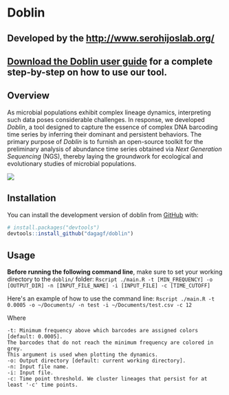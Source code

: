 # Doblin

## Developed by the <http://www.serohijoslab.org/>

## [Download the Doblin user guide](https://github.com/dagagf/doblin/blob/master/vignettes/doblin.pdf) for a complete step-by-step on how to use our tool.

## Overview

As microbial populations exhibit complex lineage dynamics, interpreting such data poses considerable challenges. In response, we developed *Doblin*, a tool designed to capture the essence of complex DNA barcoding time series by inferring their dominant and persistent behaviors. The primary purpose of *Doblin* is to furnish an open-source toolkit for the preliminary analysis of abundance time series obtained via *Next Generation Sequencing* (NGS), thereby laying the groundwork for ecological and evolutionary studies of microbial populations.

![](https://github.com/dagagf/doblin/blob/master/vignettes/images/doblin_readme.jpg?raw=true)



## Installation

You can install the development version of doblin from [GitHub](https://github.com/dagagf/doblin) with:

``` r
# install.packages("devtools")
devtools::install_github("dagagf/doblin")
```

## Usage

**Before running the following command line**, make sure to set your working directory to the `doblin/` folder:
`Rscript ./main.R -t [MIN_FREQUENCY] -o [OUTPUT_DIR] -n [INPUT_FILE_NAME] -i [INPUT_FILE] -c [TIME_CUTOFF]`

 Here's an example of how to use the command line:
`Rscript ./main.R -t 0.0005 -o ~/Documents/ -n test -i ~/Documents/test.csv -c 12`

Where
```
-t: Minimum frequency above which barcodes are assigned colors [default: 0.0005].
The barcodes that do not reach the minimum frequency are colored in grey. 
This argument is used when plotting the dynamics. 
-o: Output directory [default: current working directory].
-n: Input file name.
-i: Input file.
-c: Time point threshold. We cluster lineages that persist for at least '-c' time points.
```



